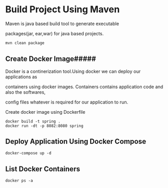 # Build Project Using Maven

Maven is java based build tool to generate executable 

packages(jar, ear,war) for java based projects.

```bash
mvn clean package
```

## Create Docker Image#####
Docker is a continerization tool.Using docker we can deploy our applications as 

containers using docker images. Containers contains application code and also the softwares,

config files whatever is required for our application to run.

Create docker image using Dockerfile


```docker
docker build -t spring .
docker run -dt -p 8082:8080 spring
```

## Deploy Application Using Docker Compose 

```docker-compose 
docker-compose up -d 
```

## List Docker Containers
```docker
docker ps -a
```

